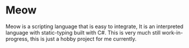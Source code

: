 # Meow
Meow is a scripting language that is easy to integrate, It is an interpreted language with static-typing built with C#.
This is very much still work-in-progress, this is just a hobby project for me currently.
